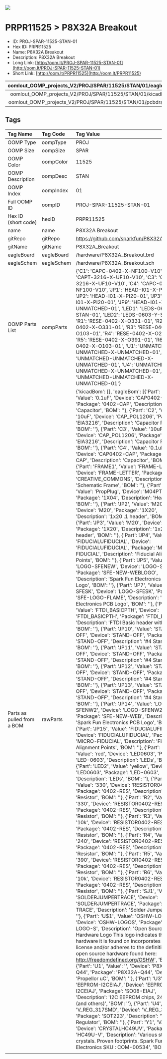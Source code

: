 


  
![][im]
# PRPR11525 > P8X32A Breakout

- ID: PROJ-SPAR-11525-STAN-01
- Hex ID: PRPR11525
- Name: P8X32A Breakout
- Description: P8X32A Breakout
- Long Link: [http://oom.lt/PROJ-SPAR-11525-STAN-01](http://oom.lt/PROJ-SPAR-11525-STAN-01)
- Short Link: [http://oom.lt/PRPR11525](http://oom.lt/PRPR11525)
  

|oomlout_OOMP_projects_V2/PROJ/SPAR/11525/STAN/01/eagleImage.png|oomlout_OOMP_projects_V2/PROJ/SPAR/11525/STAN/01/eagleSchemImage.png|oomlout_OOMP_projects_V2/PROJ/SPAR/11525/STAN/01/kicadPcb3dFront.png|oomlout_OOMP_projects_V2/PROJ/SPAR/11525/STAN/01/kicadPcb3dBack.png|
| :---: | :---: | :---: | :---: |
|oomlout_OOMP_projects_V2/PROJ/SPAR/11525/STAN/01/kicadPcb3d.png|oomlout_OOMP_projects_V2/PROJ/SPAR/11525/STAN/01/bomBack.png|oomlout_OOMP_projects_V2/PROJ/SPAR/11525/STAN/01/bomFront.png|oomlout_OOMP_projects_V2/PROJ/SPAR/11525/STAN/01/pcbdraw.svg|
|oomlout_OOMP_projects_V2/PROJ/SPAR/11525/STAN/01/pcbdrawBack.svg||||

## Tags
  

|Tag Name|Tag Code|Tag Value|
| :--- | :--- | :--- |
|OOMP Type|oompType|PROJ|
|OOMP Size|oompSize|SPAR|
|OOMP Color|oompColor|11525|
|OOMP Description|oompDesc|STAN|
|OOMP Index|oompIndex|01|
|Full OOMP ID|oompID|PROJ-SPAR-11525-STAN-01|
|Hex ID (short code)|hexID|PRPR11525|
|name|name|P8X32A Breakout|
|gitRepo|gitRepo|https://github.com/sparkfun/P8X32A_Breakout|
|gitName|gitName|P8X32A_Breakout|
|eagleBoard|eagleBoard|/hardware/P8X32A_Breakout.brd|
|eagleSchem|eagleSchem|/hardware/P8X32A_Breakout.sch|
|OOMP Parts List|oompParts|{'C1': 'CAPC-0402-X-NF100-V10', 'C2': 'CAPT-3216-X-UF10-V10', 'C3': 'CAPT-3216-X-UF10-V10', 'C4': 'CAPC-0402-X-NF100-V10', 'JP1': 'HEAD-I01-X-PI04-01', 'JP2': 'HEAD-I01-X-PI20-01', 'JP3': 'HEAD-I01-X-PI20-01', 'JP9': 'HEAD-I01-X-UNMATCHED-01', 'LED1': 'LEDS-0603-R-STAN-01', 'LED2': 'LEDS-0603-Y-STAN-01', 'R1': 'RESE-0402-X-O331-01', 'R2': 'RESE-0402-X-O331-01', 'R3': 'RESE-0402-X-O103-01', 'R4': 'RESE-0402-X-O241-01', 'R5': 'RESE-0402-X-O391-01', 'R6': 'RESE-0402-X-O103-01', 'U1': 'UNMATCHED-UNMATCHED-X-UNMATCHED-01', 'U3': 'UNMATCHED-UNMATCHED-X-UNMATCHED-01', 'U4': 'UNMATCHED-UNMATCHED-X-UNMATCHED-01', 'Y1': 'UNMATCHED-UNMATCHED-X-UNMATCHED-01'}|
|Parts as pulled from a BOM|rawParts|{'kicadBom': [], 'eagleBom': [{'Part': 'C1', 'Value': '0.1uF', 'Device': 'CAP0402-CAP', 'Package': '0402-CAP', 'Description': 'Capacitor', 'BOM': ''}, {'Part': 'C2', 'Value': '10uF', 'Device': 'CAP_POL1206', 'Package': 'EIA3216', 'Description': 'Capacitor Polarized', 'BOM': ''}, {'Part': 'C3', 'Value': '10uF', 'Device': 'CAP_POL1206', 'Package': 'EIA3216', 'Description': 'Capacitor Polarized', 'BOM': ''}, {'Part': 'C4', 'Value': '0.1uF', 'Device': 'CAP0402-CAP', 'Package': '0402-CAP', 'Description': 'Capacitor', 'BOM': ''}, {'Part': 'FRAME1', 'Value': 'FRAME-LETTER', 'Device': 'FRAME-LETTER', 'Package': 'CREATIVE_COMMONS', 'Description': 'Schematic Frame', 'BOM': ''}, {'Part': 'JP1', 'Value': 'PropPlug', 'Device': 'M04PTH', 'Package': '1X04', 'Description': 'Header 4', 'BOM': ''}, {'Part': 'JP2', 'Value': 'M20', 'Device': 'M20', 'Package': '1X20', 'Description': '1x20 .1 header', 'BOM': ''}, {'Part': 'JP3', 'Value': 'M20', 'Device': 'M20', 'Package': '1X20', 'Description': '1x20 .1 header', 'BOM': ''}, {'Part': 'JP4', 'Value': 'FIDUCIALUFIDUCIAL', 'Device': 'FIDUCIALUFIDUCIAL', 'Package': 'MICRO-FIDUCIAL', 'Description': 'Fiducial Alignment Points', 'BOM': ''}, {'Part': 'JP5', 'Value': 'LOGO-SFENEW', 'Device': 'LOGO-SFENEW', 'Package': 'SFE-NEW-WEBLOGO', 'Description': 'Spark Fun Electronics PCB Logo', 'BOM': ''}, {'Part': 'JP7', 'Value': 'LOGO-SFESK', 'Device': 'LOGO-SFESK', 'Package': 'SFE-LOGO-FLAME', 'Description': 'Spark Fun Electronics PCB Logo', 'BOM': ''}, {'Part': 'JP9', 'Value': 'FTDI_BASICPTH', 'Device': 'FTDI_BASICPTH', 'Package': 'FTDI_BASIC', 'Description': 'FTDI Basic header with labels', 'BOM': ''}, {'Part': 'JP10', 'Value': 'STAND-OFF', 'Device': 'STAND-OFF', 'Package': 'STAND-OFF', 'Description': '#4 Stand Off', 'BOM': ''}, {'Part': 'JP11', 'Value': 'STAND-OFF', 'Device': 'STAND-OFF', 'Package': 'STAND-OFF', 'Description': '#4 Stand Off', 'BOM': ''}, {'Part': 'JP12', 'Value': 'STAND-OFF', 'Device': 'STAND-OFF', 'Package': 'STAND-OFF', 'Description': '#4 Stand Off', 'BOM': ''}, {'Part': 'JP13', 'Value': 'STAND-OFF', 'Device': 'STAND-OFF', 'Package': 'STAND-OFF', 'Description': '#4 Stand Off', 'BOM': ''}, {'Part': 'JP14', 'Value': 'LOGO-SFENW2', 'Device': 'LOGO-SFENW2', 'Package': 'SFE-NEW-WEB', 'Description': 'Spark Fun Electronics PCB Logo', 'BOM': ''}, {'Part': 'JP15', 'Value': 'FIDUCIALUFIDUCIAL', 'Device': 'FIDUCIALUFIDUCIAL', 'Package': 'MICRO-FIDUCIAL', 'Description': 'Fiducial Alignment Points', 'BOM': ''}, {'Part': 'LED1', 'Value': 'red', 'Device': 'LED0603', 'Package': 'LED-0603', 'Description': 'LEDs', 'BOM': ''}, {'Part': 'LED2', 'Value': 'yellow', 'Device': 'LED0603', 'Package': 'LED-0603', 'Description': 'LEDs', 'BOM': ''}, {'Part': 'R1', 'Value': '330', 'Device': 'RESISTOR0402-RES', 'Package': '0402-RES', 'Description': 'Resistor', 'BOM': ''}, {'Part': 'R2', 'Value': '330', 'Device': 'RESISTOR0402-RES', 'Package': '0402-RES', 'Description': 'Resistor', 'BOM': ''}, {'Part': 'R3', 'Value': '10k', 'Device': 'RESISTOR0402-RES', 'Package': '0402-RES', 'Description': 'Resistor', 'BOM': ''}, {'Part': 'R4', 'Value': '240', 'Device': 'RESISTOR0402-RES', 'Package': '0402-RES', 'Description': 'Resistor', 'BOM': ''}, {'Part': 'R5', 'Value': '390', 'Device': 'RESISTOR0402-RES', 'Package': '0402-RES', 'Description': 'Resistor', 'BOM': ''}, {'Part': 'R6', 'Value': '10k', 'Device': 'RESISTOR0402-RES', 'Package': '0402-RES', 'Description': 'Resistor', 'BOM': ''}, {'Part': 'SJ1', 'Value': 'SOLDERJUMPERTRACE', 'Device': 'SOLDERJUMPERTRACE', 'Package': 'SJ_2S-TRACE', 'Description': 'Solder Jumper', 'BOM': ''}, {'Part': 'U$1', 'Value': 'OSHW-LOGOS', 'Device': 'OSHW-LOGOS', 'Package': 'OSHW-LOGO-S', 'Description': 'Open Source Hardware Logo This logo indicates the piece of hardware it is found on incorporates a OSHW license and/or adheres to the definition of open source hardware found here: http://freedomdefined.org/OSHW', 'BOM': ''}, {'Part': 'U1', 'Value': '', 'Device': 'P8X32A-Q44', 'Package': 'P8X32A-Q44', 'Description': 'Propellor uC', 'BOM': ''}, {'Part': 'U3', 'Value': 'EEPROM-I2CEIAJ', 'Device': 'EEPROM-I2CEIAJ', 'Package': 'SO08-EIAJ', 'Description': 'I2C EEPROM chips, 24LC256 (and others)', 'BOM': ''}, {'Part': 'U4', 'Value': 'V_REG_317SMD', 'Device': 'V_REG_317SMD', 'Package': 'SOT223', 'Description': 'Voltage Regulator', 'BOM': ''}, {'Part': 'Y1', 'Value': '', 'Device': 'CRYSTALHC49UV', 'Package': 'HC49U-V', 'Description': 'Various standard crystals. Proven footprints. Spark Fun Electronics SKU : COM-00534', 'BOM': ''}]}|
||||



[im]: PROJ/SPAR/11525/STAN/01/kicadPcb3d_450.png
